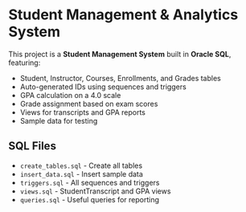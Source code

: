 # Student Management & Analytics System

This project is a **Student Management System** built in **Oracle SQL**, featuring:

- Student, Instructor, Courses, Enrollments, and Grades tables
- Auto-generated IDs using sequences and triggers
- GPA calculation on a 4.0 scale
- Grade assignment based on exam scores
- Views for transcripts and GPA reports
- Sample data for testing

## SQL Files
- `create_tables.sql` - Create all tables
- `insert_data.sql` - Insert sample data
- `triggers.sql` - All sequences and triggers
- `views.sql` - StudentTranscript and GPA views
- `queries.sql` - Useful queries for reporting
